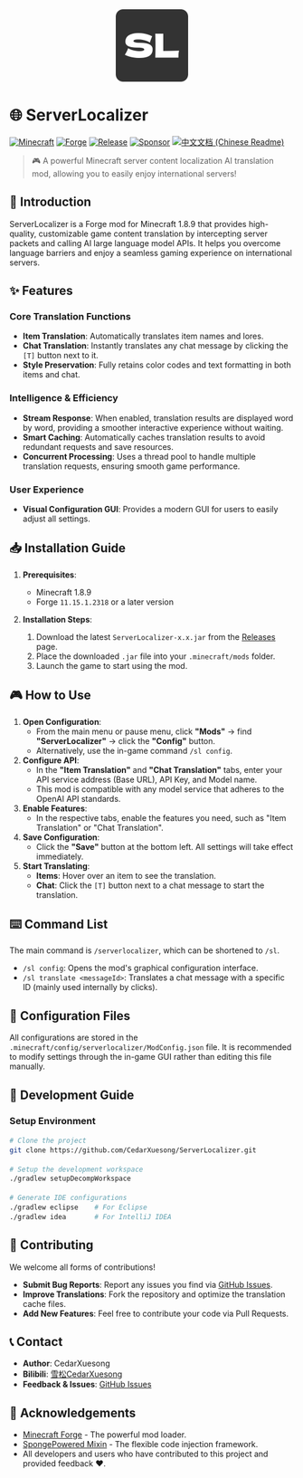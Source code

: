 <div align="center">
  <img src="doc/icon-512x512.png" alt="Logo" width="128" height="128">
</div>

# 🌐 ServerLocalizer

[![Minecraft](https://img.shields.io/badge/Minecraft-1.8.9-brightgreen.svg)](https://minecraft.net)
[![Forge](https://img.shields.io/badge/Forge-11.15.1.2318-blue.svg)](https://files.minecraftforge.net)
[![Release](https://img.shields.io/github/v/release/CedarXuesong/ServerLocalizer?include_prereleases&color=orange)](https://github.com/CedarXuesong/ServerLocalizer/releases)
[![Sponsor](https://img.shields.io/badge/Sponsor-on%20Afdian-pink.svg)](https://afdian.com/a/Cedaring)
[![中文文档 (Chinese Readme)](https://img.shields.io/badge/文档-中文-blue.svg)](./doc/README_zh-CN.md)

> 🎮 A powerful Minecraft server content localization AI translation mod, allowing you to easily enjoy international servers!

## 📖 Introduction

ServerLocalizer is a Forge mod for Minecraft 1.8.9 that provides high-quality, customizable game content translation by intercepting server packets and calling AI large language model APIs. It helps you overcome language barriers and enjoy a seamless gaming experience on international servers.

## ✨ Features

### Core Translation Functions
- **Item Translation**: Automatically translates item names and lores.
- **Chat Translation**: Instantly translates any chat message by clicking the `[T]` button next to it.
- **Style Preservation**: Fully retains color codes and text formatting in both items and chat.

### Intelligence & Efficiency
- **Stream Response**: When enabled, translation results are displayed word by word, providing a smoother interactive experience without waiting.
- **Smart Caching**: Automatically caches translation results to avoid redundant requests and save resources.
- **Concurrent Processing**: Uses a thread pool to handle multiple translation requests, ensuring smooth game performance.

### User Experience
- **Visual Configuration GUI**: Provides a modern GUI for users to easily adjust all settings.

## 📥 Installation Guide

1. **Prerequisites**:
   - Minecraft 1.8.9
   - Forge `11.15.1.2318` or a later version

2. **Installation Steps**:
   1. Download the latest `ServerLocalizer-x.x.jar` from the [Releases](https://github.com/CedarXuesong/ServerLocalizer/releases) page.
   2. Place the downloaded `.jar` file into your `.minecraft/mods` folder.
   3. Launch the game to start using the mod.

## 🎮 How to Use

1. **Open Configuration**:
   - From the main menu or pause menu, click **"Mods"** -> find **"ServerLocalizer"** -> click the **"Config"** button.
   - Alternatively, use the in-game command `/sl config`.
2. **Configure API**:
   - In the **"Item Translation"** and **"Chat Translation"** tabs, enter your API service address (Base URL), API Key, and Model name.
   - This mod is compatible with any model service that adheres to the OpenAI API standards.
3. **Enable Features**:
   - In the respective tabs, enable the features you need, such as "Item Translation" or "Chat Translation".
4. **Save Configuration**:
   - Click the **"Save"** button at the bottom left. All settings will take effect immediately.
5. **Start Translating**:
   - **Items**: Hover over an item to see the translation.
   - **Chat**: Click the `[T]` button next to a chat message to start the translation.

## ⌨️ Command List

The main command is `/serverlocalizer`, which can be shortened to `/sl`.

- `/sl config`: Opens the mod's graphical configuration interface.
- `/sl translate <messageId>`: Translates a chat message with a specific ID (mainly used internally by clicks).

## 📂 Configuration Files

All configurations are stored in the `.minecraft/config/serverlocalizer/ModConfig.json` file. It is recommended to modify settings through the in-game GUI rather than editing this file manually.

## 🔧 Development Guide

### Setup Environment
```bash
# Clone the project
git clone https://github.com/CedarXuesong/ServerLocalizer.git

# Setup the development workspace
./gradlew setupDecompWorkspace

# Generate IDE configurations
./gradlew eclipse    # For Eclipse
./gradlew idea       # For IntelliJ IDEA
```

## 🤝 Contributing

We welcome all forms of contributions!

- **Submit Bug Reports**: Report any issues you find via [GitHub Issues](https://github.com/CedarXuesong/ServerLocalizer/issues).
- **Improve Translations**: Fork the repository and optimize the translation cache files.
- **Add New Features**: Feel free to contribute your code via Pull Requests.

## 📞 Contact

- **Author**: CedarXuesong
- **Bilibili**: [雪松CedarXuesong](https://space.bilibili.com/473773611)
- **Feedback & Issues**: [GitHub Issues](https://github.com/CedarXuesong/ServerLocalizer/issues)

## 🙏 Acknowledgements

- [Minecraft Forge](https://files.minecraftforge.net/) - The powerful mod loader.
- [SpongePowered Mixin](https://github.com/SpongePowered/Mixin) - The flexible code injection framework.
- All developers and users who have contributed to this project and provided feedback ❤️. 